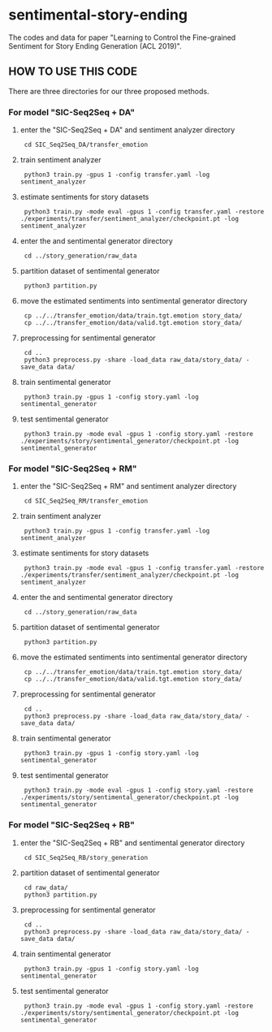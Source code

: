 # sentimental-story-ending
The codes and data for paper "Learning to Control the Fine-grained Sentiment for Story Ending Generation (ACL 2019)". 

## HOW TO USE THIS CODE

There are three directories for our three proposed methods. 

### For model "SIC-Seq2Seq + DA"

1. enter the "SIC-Seq2Seq + DA" and sentiment analyzer directory

        cd SIC_Seq2Seq_DA/transfer_emotion

2. train sentiment analyzer

        python3 train.py -gpus 1 -config transfer.yaml -log sentiment_analyzer

3. estimate sentiments for story datasets

        python3 train.py -mode eval -gpus 1 -config transfer.yaml -restore ./experiments/transfer/sentiment_analyzer/checkpoint.pt -log sentiment_analyzer
        
4. enter the and sentimental generator directory

        cd ../story_generation/raw_data
        
5. partition dataset of sentimental generator

        python3 partition.py
        
6. move the estimated sentiments into sentimental generator directory

        cp ../../transfer_emotion/data/train.tgt.emotion story_data/
        cp ../../transfer_emotion/data/valid.tgt.emotion story_data/
        
7. preprocessing for sentimental generator

        cd ..
        python3 preprocess.py -share -load_data raw_data/story_data/ -save_data data/

8. train sentimental generator

        python3 train.py -gpus 1 -config story.yaml -log sentimental_generator

9. test sentimental generator

        python3 train.py -mode eval -gpus 1 -config story.yaml -restore ./experiments/story/sentimental_generator/checkpoint.pt -log sentimental_generator

### For model "SIC-Seq2Seq + RM"

1. enter the "SIC-Seq2Seq + RM" and sentiment analyzer directory

        cd SIC_Seq2Seq_RM/transfer_emotion

2. train sentiment analyzer

        python3 train.py -gpus 1 -config transfer.yaml -log sentiment_analyzer

3. estimate sentiments for story datasets

        python3 train.py -mode eval -gpus 1 -config transfer.yaml -restore ./experiments/transfer/sentiment_analyzer/checkpoint.pt -log sentiment_analyzer
        
4. enter the and sentimental generator directory

        cd ../story_generation/raw_data
        
5. partition dataset of sentimental generator

        python3 partition.py
        
6. move the estimated sentiments into sentimental generator directory

        cp ../../transfer_emotion/data/train.tgt.emotion story_data/
        cp ../../transfer_emotion/data/valid.tgt.emotion story_data/
        
7. preprocessing for sentimental generator

        cd ..
        python3 preprocess.py -share -load_data raw_data/story_data/ -save_data data/

8. train sentimental generator

        python3 train.py -gpus 1 -config story.yaml -log sentimental_generator

9. test sentimental generator

        python3 train.py -mode eval -gpus 1 -config story.yaml -restore ./experiments/story/sentimental_generator/checkpoint.pt -log sentimental_generator

### For model "SIC-Seq2Seq + RB"

1. enter the "SIC-Seq2Seq + RB" and sentimental generator directory

        cd SIC_Seq2Seq_RB/story_generation

2. partition dataset of sentimental generator

        cd raw_data/
        python3 partition.py
        
3. preprocessing for sentimental generator

        cd ..
        python3 preprocess.py -share -load_data raw_data/story_data/ -save_data data/

4. train sentimental generator

        python3 train.py -gpus 1 -config story.yaml -log sentimental_generator

5. test sentimental generator

        python3 train.py -mode eval -gpus 1 -config story.yaml -restore ./experiments/story/sentimental_generator/checkpoint.pt -log sentimental_generator
